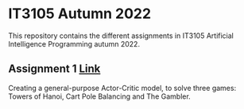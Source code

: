 # IT3105 Autumn 2022

This repository contains the different assignments in IT3105 Artificial Intelligence Programming autumn 2022.

## Assignment 1 [Link](https://www.idi.ntnu.no/emner/it3105/assignments/rl-trilogy.pdf)
Creating a general-purpose Actor-Critic model, to solve three games: Towers of Hanoi, Cart Pole Balancing and The Gambler.

